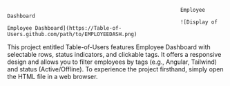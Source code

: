                                                             Employee Dashboard 
                                                            ![Display of Employee Dashboard](https://Table-of-Users.github.com/path/to/EMPLOYEEDASH.png)

This project entitled Table-of-Users features Employee Dashboard with selectable rows, status indicators, and clickable tags. It offers a responsive design and allows you to filter employees by tags (e.g., Angular, Tailwind) and status (Active/Offline). To experience the project firsthand, simply open the HTML file in a web browser.
